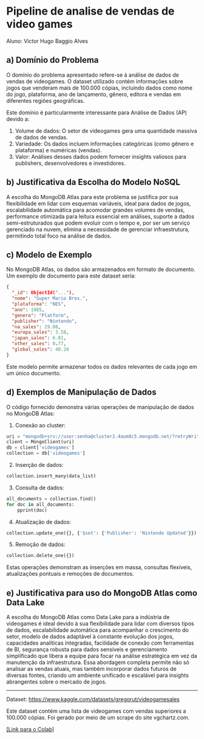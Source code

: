 # Pipeline de analise de vendas de video games

Aluno: Victor Hugo Baggio Alves

## a) Domínio do Problema

O domínio do problema apresentado refere-se à análise de dados de vendas de videogames. O dataset utilizado contém informações sobre jogos que venderam mais de 100.000 cópias, incluindo dados como nome do jogo, plataforma, ano de lançamento, gênero, editora e vendas em diferentes regiões geográficas.

Este domínio é particularmente interessante para Análise de Dados (AP) devido a:

1. Volume de dados: O setor de videogames gera uma quantidade massiva de dados de vendas.
2. Variedade: Os dados incluem informações categóricas (como gênero e plataforma) e numéricas (vendas).
3. Valor: Análises desses dados podem fornecer insights valiosos para publishers, desenvolvedores e investidores.

## b) Justificativa da Escolha do Modelo NoSQL

A escolha do MongoDB Atlas para este problema se justifica por sua flexibilidade em lidar com esquemas variáveis, ideal para dados de jogos, escalabilidade automática para acomodar grandes volumes de vendas, performance otimizada para leitura essencial em análises, suporte a dados semi-estruturados que podem evoluir com o tempo e, por ser um serviço gerenciado na nuvem, elimina a necessidade de gerenciar infraestrutura, permitindo total foco na análise de dados.

## c) Modelo de Exemplo

No MongoDB Atlas, os dados são armazenados em formato de documento. Um exemplo de documento para este dataset seria:

```json
{
  "_id": ObjectId("..."),
  "nome": "Super Mario Bros.",
  "plataforma": "NES",
  "ano": 1985,
  "genero": "Platform",
  "publisher": "Nintendo",
  "na_sales": 29.08,
  "europa_sales": 3.58,
  "japan_sales": 6.81,
  "other_sales": 0.77,
  "global_sales": 40.24
}
```

Este modelo permite armazenar todos os dados relevantes de cada jogo em um único documento.

## d) Exemplos de Manipulação de Dados

O código fornecido demonstra várias operações de manipulação de dados no MongoDB Atlas:

1. Conexão ao cluster:
```python
uri = "mongodb+srv://user:senha@cluster2.4aum8c5.mongodb.net/?retryWrites=true&w=majority&appName=Cluster2"
client = MongoClient(uri)
db = client['videogames']
collection = db['videogames']
```

2. Inserção de dados:
```python
collection.insert_many(data_list)
```

3. Consulta de dados:
```python
all_documents = collection.find()
for doc in all_documents:
    pprint(doc)
```

4. Atualização de dados:
```python
collection.update_one({}, {'$set': {'Publisher': 'Nintendo Updated'}})
```

5. Remoção de dados:
```python
collection.delete_one({})
```

Estas operações demonstram as inserções em massa, consultas flexíveis, atualizações pontuais e remoções de documentos.

## e) Justificativa para uso do MongoDB Atlas como Data Lake


A escolha do MongoDB Atlas como Data Lake para a indústria de videogames é ideal devido à sua flexibilidade para lidar com diversos tipos de dados, escalabilidade automática para acompanhar o crescimento do setor, modelo de dados adaptável à constante evolução dos jogos, capacidades analíticas integradas, facilidade de conexão com ferramentas de BI, segurança robusta para dados sensíveis e gerenciamento simplificado que libera a equipe para focar na análise estratégica em vez da manutenção da infraestrutura. Essa abordagem completa permite não só analisar as vendas atuais, mas também incorporar dados futuros de diversas fontes, criando um ambiente unificado e escalável para insights abrangentes sobre o mercado de jogos.

---

Dataset: https://www.kaggle.com/datasets/gregorut/videogamesales

Este dataset contém uma lista de videogames com vendas superiores a 100.000 cópias. Foi gerado por meio de um scrape do site vgchartz.com.

[[Link para o Colab]](https://colab.research.google.com/drive/1RS7Sv9lGHmktiwjneEsMBmEhqS4LlNY8#scrollTo=9R8dTqvc356S)
